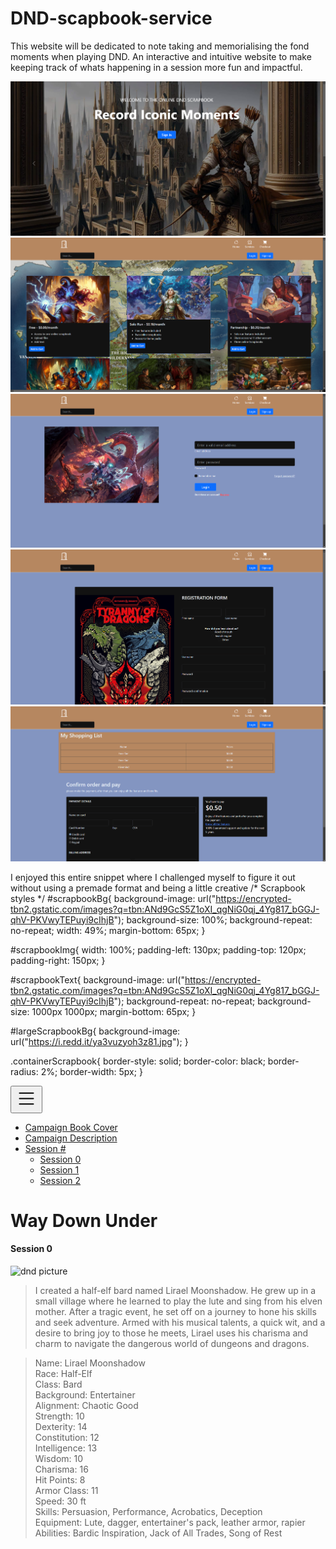 # DND-scapbook-service
 This website will be dedicated to note taking and memorialising the fond moments when playing DND. An interactive and intuitive website to make keeping track of whats happening in a session more fun and impactful.

![Screenshot](https://github.com/MaximoMayo/DND-Scapbook-Service/blob/main/images/readMeImage1.png)
![Screenshot](https://github.com/MaximoMayo/DND-Scapbook-Service/blob/main/images/readMeImage2.png)
![Screenshot](https://github.com/MaximoMayo/DND-Scapbook-Service/blob/main/images/readMeImage3.png)
![Screenshot](https://github.com/MaximoMayo/DND-Scapbook-Service/blob/main/images/readMeImage4.png)
![Screenshot](https://github.com/MaximoMayo/DND-Scapbook-Service/blob/main/images/readMeImage5.png)

I enjoyed this entire snippet where I challenged myself to figure it out without using a premade format and being a little creative
/* Scrapbook styles */
#scrapbookBg{
    background-image: url("https://encrypted-tbn2.gstatic.com/images?q=tbn:ANd9GcS5Z1oXI_qgNiG0qj_4Yg817_bGGJ-qhV-PKVwyTEPuyi9cIhjB");
    background-size: 100%;
    background-repeat: no-repeat;
    width: 49%;
    margin-bottom: 65px;
}

#scrapbookImg{
    width: 100%;
    padding-left: 130px;
    padding-top: 120px;
    padding-right: 150px;
}

#scrapbookText{
    background-image: url("https://encrypted-tbn2.gstatic.com/images?q=tbn:ANd9GcS5Z1oXI_qgNiG0qj_4Yg817_bGGJ-qhV-PKVwyTEPuyi9cIhjB");
    background-repeat: no-repeat;
    background-size: 1000px 1000px;
    margin-bottom: 65px;
}

#largeScrapbookBg{
    background-image: url("https://i.redd.it/ya3vuzyoh3z81.jpg");
}

.containerScrapbook{
    border-style: solid;
    border-color: black;
    border-radius: 2%;
    border-width: 5px;
}



<main>
         <div class="container linkBgSetNew">
            <div class="d-flex justify-content-center">
               <div class="container-fluid">
                  <button class="navbar-toggler" type="button" data-bs-toggle="collapse"
                     data-bs-target="#navbarSupportedContent" aria-controls="navbarSupportedContent" aria-expanded="false"
                     aria-label="Toggle navigation">
                     <svg xmlns="http://www.w3.org/2000/svg" width="35" height="35" fill="currentColor" class="bi bi-list" viewBox="0 0 16 16">
                        <path fill-rule="evenodd" d="M2.5 12a.5.5 0 0 1 .5-.5h10a.5.5 0 0 1 0 1H3a.5.5 0 0 1-.5-.5m0-4a.5.5 0 0 1 .5-.5h10a.5.5 0 0 1 0 1H3a.5.5 0 0 1-.5-.5m0-4a.5.5 0 0 1 .5-.5h10a.5.5 0 0 1 0 1H3a.5.5 0 0 1-.5-.5"/>
                     </svg>
                  </button>
                  <div class="collapse navbar-collapse" id="navbarSupportedContent">
                     <ul id="addingNumbersList" class="navbar-nav me-auto mb-2 mb-lg-0">
                        <li class="nav-item">
                           <a class="nav-link active" aria-current="page" href="#">Campaign Book Cover</a>
                        </li>
                        <li class="nav-item">
                           <a class="nav-link" href="#">Campaign Description</a>
                        </li>
                        <li class="nav-item dropdown ">
                           <a class="nav-link dropdown-toggle" href="#" id="navbarDropdownMenuLink" role="button"
                              data-bs-toggle="dropdown" aria-expanded="false">
                           Session #
                           </a>
                           <ul class="dropdown-menu" aria-labelledby="navbarDropdownMenuLink">
                              <li><a class="dropdown-item" href="/index.html">Session 0</a></li>
                              <li><a class="dropdown-item" href="#">Session 1</a></li>
                              <li><a class="dropdown-item" href="#">Session 2</a></li>
                           </ul>
                        </li>
                     </ul>
                  </div>
               </div>
            </div>
         </div>
         <div id="largeScrapbookBg">
            <div class="d-flex flex-wrap justify-content-center text-dark">
               <h1>Way Down Under</h1>
            </div>
            <div class="d-flex flex-wrap justify-content-center text-dark pb-5">
               <h4>Session 0</h4>
            </div>
            <div class="container text-dark">
               <div class="row">
                  <div class="col-6 containerScrapbook" id="scrapbookBg">
                     <img src="https://i.pinimg.com/736x/fe/d3/ae/fed3aefe44b870230a3c3c953c49fd0c.jpg" alt="dnd picture" id="scrapbookImg">
                  </div>
                  <div class="col-5 containerScrapbook" id="scrapbookText">
                     <blockquote>
                        I created a half-elf bard named Lirael Moonshadow. 
                        He grew up in a small village where he learned to play the lute and sing from his elven mother. 
                        After a tragic event, he set off on a journey to hone his skills and seek adventure. 
                        Armed with his musical talents, a quick wit, and a desire to bring joy to those he meets, 
                        Lirael uses his charisma and charm to navigate the dangerous world of dungeons and dragons.
                     </blockquote>
                     <blockquote>
                        Name: Lirael Moonshadow<br>
                        Race: Half-Elf<br>
                        Class: Bard<br>
                        Background: Entertainer<br>
                        Alignment: Chaotic Good<br>
                        Strength: 10<br>
                        Dexterity: 14<br>
                        Constitution: 12<br>
                        Intelligence: 13<br>
                        Wisdom: 10<br>
                        Charisma: 16<br>
                        Hit Points: 8<br>
                        Armor Class: 11<br>
                        Speed: 30 ft<br>
                        Skills: Persuasion, Performance, Acrobatics, Deception<br>
                        Equipment: Lute, dagger, entertainer's pack, leather armor, rapier<br>
                        Abilities: Bardic Inspiration, Jack of All Trades, Song of Rest
                     </blockquote>
                  </div>
               </div>
            </div>
         </div>
      </main>

